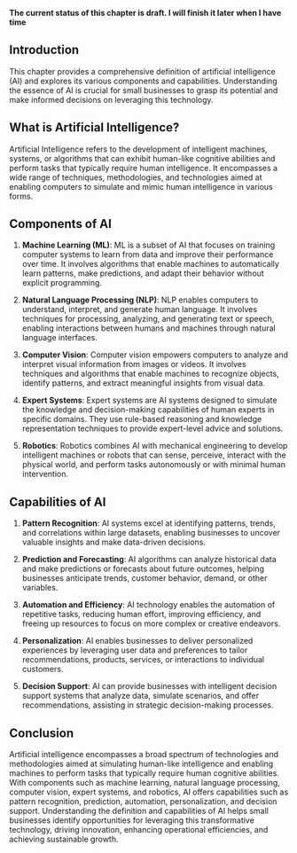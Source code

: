 **The current status of this chapter is draft. I will finish it later when I have time**

Introduction
------------

This chapter provides a comprehensive definition of artificial intelligence (AI) and explores its various components and capabilities. Understanding the essence of AI is crucial for small businesses to grasp its potential and make informed decisions on leveraging this technology.

What is Artificial Intelligence?
--------------------------------

Artificial Intelligence refers to the development of intelligent machines, systems, or algorithms that can exhibit human-like cognitive abilities and perform tasks that typically require human intelligence. It encompasses a wide range of techniques, methodologies, and technologies aimed at enabling computers to simulate and mimic human intelligence in various forms.

Components of AI
----------------

1. **Machine Learning (ML)**: ML is a subset of AI that focuses on training computer systems to learn from data and improve their performance over time. It involves algorithms that enable machines to automatically learn patterns, make predictions, and adapt their behavior without explicit programming.

2. **Natural Language Processing (NLP)**: NLP enables computers to understand, interpret, and generate human language. It involves techniques for processing, analyzing, and generating text or speech, enabling interactions between humans and machines through natural language interfaces.

3. **Computer Vision**: Computer vision empowers computers to analyze and interpret visual information from images or videos. It involves techniques and algorithms that enable machines to recognize objects, identify patterns, and extract meaningful insights from visual data.

4. **Expert Systems**: Expert systems are AI systems designed to simulate the knowledge and decision-making capabilities of human experts in specific domains. They use rule-based reasoning and knowledge representation techniques to provide expert-level advice and solutions.

5. **Robotics**: Robotics combines AI with mechanical engineering to develop intelligent machines or robots that can sense, perceive, interact with the physical world, and perform tasks autonomously or with minimal human intervention.

Capabilities of AI
------------------

1. **Pattern Recognition**: AI systems excel at identifying patterns, trends, and correlations within large datasets, enabling businesses to uncover valuable insights and make data-driven decisions.

2. **Prediction and Forecasting**: AI algorithms can analyze historical data and make predictions or forecasts about future outcomes, helping businesses anticipate trends, customer behavior, demand, or other variables.

3. **Automation and Efficiency**: AI technology enables the automation of repetitive tasks, reducing human effort, improving efficiency, and freeing up resources to focus on more complex or creative endeavors.

4. **Personalization**: AI enables businesses to deliver personalized experiences by leveraging user data and preferences to tailor recommendations, products, services, or interactions to individual customers.

5. **Decision Support**: AI can provide businesses with intelligent decision support systems that analyze data, simulate scenarios, and offer recommendations, assisting in strategic decision-making processes.

Conclusion
----------

Artificial intelligence encompasses a broad spectrum of technologies and methodologies aimed at simulating human-like intelligence and enabling machines to perform tasks that typically require human cognitive abilities. With components such as machine learning, natural language processing, computer vision, expert systems, and robotics, AI offers capabilities such as pattern recognition, prediction, automation, personalization, and decision support. Understanding the definition and capabilities of AI helps small businesses identify opportunities for leveraging this transformative technology, driving innovation, enhancing operational efficiencies, and achieving sustainable growth.
